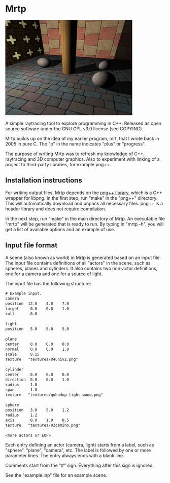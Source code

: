 # Mrtp
<img src="./sample.png" alt="Sample image" width="400" />


A simple raytracing tool to explore programming in C++.
Released as open source software under the GNU GPL v3.0 license (see COPYING).

Mrtp builds up on the idea of my earlier program, mrt, that I wrote back in 
2005 in pure C. The "p" in the name indicates "plus" or "progress".

The purpose of writing Mrtp was to refresh my knowledge of C++, raytracing 
and 3D computer graphics. Also to experiment with linking of a project to 
third-party libraries, for example png++.


## Installation instructions

For writing output files, Mrtp depends on the 
[png++ library](http://www.nongnu.org/pngpp/), which is a C++ wrapper 
for libpng. In the first step, run "make" in the "png++" directory. This
will automatically download and unpack all necessary files. png++ 
is a header library and does not require compilation. 

In the next step, run "make" in the main directory of Mrtp. An executable 
file "mrtp" will be generated that is ready to run. By typing in "mrtp -h",
you will get a list of available options and an example of use.


## Input file format

A scene (also known as world) in Mrtp is generated based on an input
file. The input file contains definitions of all "actors" in the scene, 
such as spheres, planes and cylinders. It also contains two non-actor 
definitions, one for a camera and one for a source of light.

The input file has the following structure:

```
# Example input.
camera
position  12.0    4.0    7.0
target     0.0    0.0    1.0
roll       0.0

light
position   5.0   -5.0    5.0

plane
center     0.0    0.0    0.0
normal     0.0    0.0    1.0
scale      0.15
texture   "textures/04univ2.png"

cylinder
center     0.0    0.0    0.0
direction  0.0    0.0    1.0
radius     1.0
span      -1.0
texture   "textures/qubodup-light_wood.png"

sphere
position   3.0    5.0    1.2
radius     1.2
axis       0.0    1.0    0.5
texture   "textures/02camino.png"

<more actors or EOF>
```

Each entry defining an actor (camera, light) starts from a label,
such as "sphere", "plane", "camera", etc. The label is followed by 
one or more parameter lines. The entry always ends with 
a blank line.

Comments start from the "#" sign. Everything after this sign 
is ignored.

See the "example.inp" file for an example scene.
